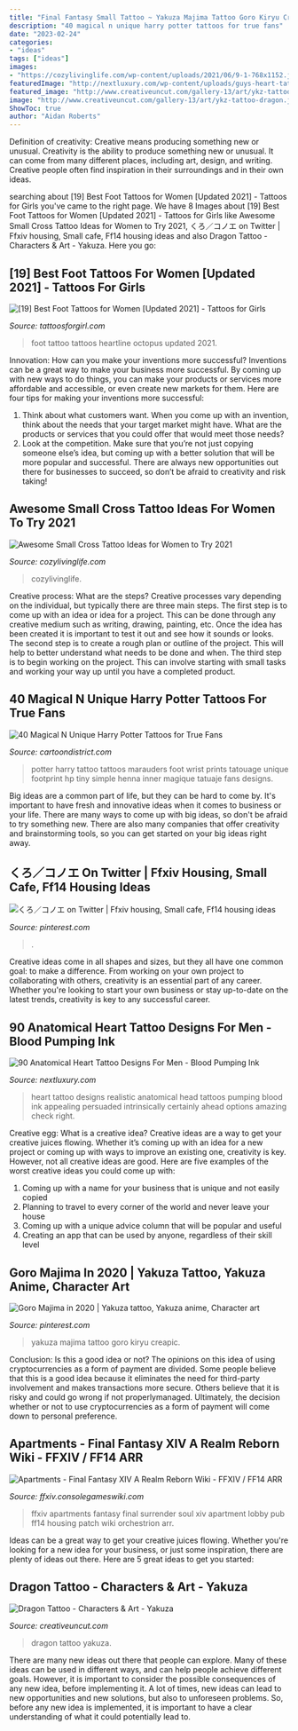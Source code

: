 ```yaml
---
title: "Final Fantasy Small Tattoo ~ Yakuza Majima Tattoo Goro Kiryu Creapic"
description: "40 magical n unique harry potter tattoos for true fans"
date: "2023-02-24"
categories:
- "ideas"
tags: ["ideas"]
images:
- "https://cozylivinglife.com/wp-content/uploads/2021/06/9-1-768x1152.jpg"
featuredImage: "http://nextluxury.com/wp-content/uploads/guys-heart-tattoo-in-realistic-style-on-head.jpg"
featured_image: "http://www.creativeuncut.com/gallery-13/art/ykz-tattoo-dragon.jpg"
image: "http://www.creativeuncut.com/gallery-13/art/ykz-tattoo-dragon.jpg"
ShowToc: true
author: "Aidan Roberts"
---
```



Definition of creativity: Creative means producing something new or unusual.
Creativity is the ability to produce something new or unusual. It can come from many different places, including art, design, and writing. Creative people often find inspiration in their surroundings and in their own ideas.

	

		
searching about [19] Best Foot Tattoos for Women [Updated 2021] - Tattoos for Girls you've came to the right page. We have 8 Images about [19] Best Foot Tattoos for Women [Updated 2021] - Tattoos for Girls like Awesome Small Cross Tattoo Ideas for Women to Try 2021, くろ／コノエ on Twitter | Ffxiv housing, Small cafe, Ff14 housing ideas and also Dragon Tattoo - Characters &amp; Art - Yakuza. Here you go:
		
    
## [19] Best Foot Tattoos For Women [Updated 2021] - Tattoos For Girls

<img loading=lazy src="https://www.tattoosforgirl.com/wp-content/uploads/2020/02/10-5.jpg" onerror="this.onerror=null;this.src='https://tse4.mm.bing.net/th?id=OIP.bLYy0ezZWvO0YIshYcRZRAAAAA&amp;pid=15.1';" alt="[19] Best Foot Tattoos for Women [Updated 2021] - Tattoos for Girls">

_Source: tattoosforgirl.com_

>foot tattoo tattoos heartline octopus updated 2021. 

	

Innovation: How can you make your inventions more successful?
Inventions can be a great way to make your business more successful. By coming up with new ways to do things, you can make your products or services more affordable and accessible, or even create new markets for them. Here are four tips for making your inventions more successful:
1. Think about what customers want. When you come up with an invention, think about the needs that your target market might have. What are the products or services that you could offer that would meet those needs?
2. Look at the competition. Make sure that you’re not just copying someone else’s idea, but coming up with a better solution that will be more popular and successful. There are always new opportunities out there for businesses to succeed, so don’t be afraid to creativity and risk taking!

    
## Awesome Small Cross Tattoo Ideas For Women To Try 2021

<img loading=lazy src="https://cozylivinglife.com/wp-content/uploads/2021/06/9-1-768x1152.jpg" onerror="this.onerror=null;this.src='https://tse2.mm.bing.net/th?id=OIP.Q9ogx5v_K7KRcKPF8YeuDwHaLH&amp;pid=15.1';" alt="Awesome Small Cross Tattoo Ideas for Women to Try 2021">

_Source: cozylivinglife.com_

>cozylivinglife. 

	

Creative process: What are the steps?
Creative processes vary depending on the individual, but typically there are three main steps. The first step is to come up with an idea or idea for a project. This can be done through any creative medium such as writing, drawing, painting, etc. Once the idea has been created it is important to test it out and see how it sounds or looks. The second step is to create a rough plan or outline of the project. This will help to better understand what needs to be done and when. The third step is to begin working on the project. This can involve starting with small tasks and working your way up until you have a completed product.

    
## 40 Magical N Unique Harry Potter Tattoos For True Fans

<img loading=lazy src="http://www.cartoondistrict.com/wp-content/uploads/2017/09/Unique-Harry-Potter-Tattoos10.jpg" onerror="this.onerror=null;this.src='https://tse3.mm.bing.net/th?id=OIP.hEKfW6aP7-iJKtDGuo1X8gHaMG&amp;pid=15.1';" alt="40 Magical N Unique Harry Potter Tattoos for True Fans">

_Source: cartoondistrict.com_

>potter harry tattoo tattoos marauders foot wrist prints tatouage unique footprint hp tiny simple henna inner magique tatuaje fans designs. 

	

Big ideas are a common part of life, but they can be hard to come by. It's important to have fresh and innovative ideas when it comes to business or your life. There are many ways to come up with big ideas, so don't be afraid to try something new. There are also many companies that offer creativity and brainstorming tools, so you can get started on your big ideas right away.

    
## くろ／コノエ On Twitter | Ffxiv Housing, Small Cafe, Ff14 Housing Ideas

<img loading=lazy src="https://i.pinimg.com/736x/5d/29/ab/5d29abb8a34aef669112af39e048b451.jpg" onerror="this.onerror=null;this.src='https://tse3.mm.bing.net/th?id=OIP.BXgzmCzLSA1nqsfpdJZ3DgHaEK&amp;pid=15.1';" alt="くろ／コノエ on Twitter | Ffxiv housing, Small cafe, Ff14 housing ideas">

_Source: pinterest.com_

>. 

	

Creative ideas come in all shapes and sizes, but they all have one common goal: to make a difference. From working on your own project to collaborating with others, creativity is an essential part of any career. Whether you're looking to start your own business or stay up-to-date on the latest trends, creativity is key to any successful career.

    
## 90 Anatomical Heart Tattoo Designs For Men - Blood Pumping Ink

<img loading=lazy src="http://nextluxury.com/wp-content/uploads/guys-heart-tattoo-in-realistic-style-on-head.jpg" onerror="this.onerror=null;this.src='https://tse2.mm.bing.net/th?id=OIP.oBiQ7lqX5BMF5rVNkGQrkAHaHa&amp;pid=15.1';" alt="90 Anatomical Heart Tattoo Designs For Men - Blood Pumping Ink">

_Source: nextluxury.com_

>heart tattoo designs realistic anatomical head tattoos pumping blood ink appealing persuaded intrinsically certainly ahead options amazing check right. 

	

Creative egg: What is a creative idea?
Creative ideas are a way to get your creative juices flowing. Whether it’s coming up with an idea for a new project or coming up with ways to improve an existing one, creativity is key. However, not all creative ideas are good. Here are five examples of the worst creative ideas you could come up with:
1. Coming up with a name for your business that is unique and not easily copied
2. Planning to travel to every corner of the world and never leave your house
3. Coming up with a unique advice column that will be popular and useful
4. Creating an app that can be used by anyone, regardless of their skill level

    
## Goro Majima In 2020 | Yakuza Tattoo, Yakuza Anime, Character Art

<img loading=lazy src="https://i.pinimg.com/736x/39/1d/49/391d4919d3585466d3efe3584b355197.jpg" onerror="this.onerror=null;this.src='https://tse1.mm.bing.net/th?id=OIP.yz5P612cTDPWyg7txJ89BwHaIn&amp;pid=15.1';" alt="Goro Majima in 2020 | Yakuza tattoo, Yakuza anime, Character art">

_Source: pinterest.com_

>yakuza majima tattoo goro kiryu creapic. 

	

Conclusion: Is this a good idea or not?
The opinions on this idea of using cryptocurrencies as a form of payment are divided. Some people believe that this is a good idea because it eliminates the need for third-party involvement and makes transactions more secure. Others believe that it is risky and could go wrong if not properlymanaged. Ultimately, the decision whether or not to use cryptocurrencies as a form of payment will come down to personal preference.

    
## Apartments - Final Fantasy XIV A Realm Reborn Wiki - FFXIV / FF14 ARR

<img loading=lazy src="http://ffxiv.consolegameswiki.com/mediawiki/images/thumb/1/10/Apartments_lobby1.png/400px-Apartments_lobby1.png" onerror="this.onerror=null;this.src='https://tse4.mm.bing.net/th?id=OIP.9N3tYULZFu8JU0YwEj6L8QAAAA&amp;pid=15.1';" alt="Apartments - Final Fantasy XIV A Realm Reborn Wiki - FFXIV / FF14 ARR">

_Source: ffxiv.consolegameswiki.com_

>ffxiv apartments fantasy final surrender soul xiv apartment lobby pub ff14 housing patch wiki orchestrion arr. 

	

Ideas can be a great way to get your creative juices flowing. Whether you're looking for a new idea for your business, or just some inspiration, there are plenty of ideas out there. Here are 5 great ideas to get you started: 

    
## Dragon Tattoo - Characters &amp; Art - Yakuza

<img loading=lazy src="http://www.creativeuncut.com/gallery-13/art/ykz-tattoo-dragon.jpg" onerror="this.onerror=null;this.src='https://tse3.mm.bing.net/th?id=OIP.6O8Yf6RLZLB_Olgadwpz3QHaKl&amp;pid=15.1';" alt="Dragon Tattoo - Characters &amp; Art - Yakuza">

_Source: creativeuncut.com_

>dragon tattoo yakuza. 

	

There are many new ideas out there that people can explore. Many of these ideas can be used in different ways, and can help people achieve different goals. However, it is important to consider the possible consequences of any new idea, before implementing it. A lot of times, new ideas can lead to new opportunities and new solutions, but also to unforeseen problems. So, before any new idea is implemented, it is important to have a clear understanding of what it could potentially lead to.

